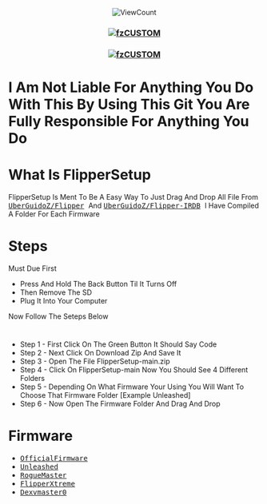 <p align="center">
    <img alt="ViewCount" src="https://views.whatilearened.today/views/github/SoPlug/github-clone-count-badge.svg">
</p>
<h3 align="center">
<a href="https://github.com/SoPlug/FlipperPlugAndPlay">
<img src="https://cdn.discordapp.com/attachments/1057510272467750983/1058519458106327060/FS.png" align="center" alt="fzCUSTOM" border="0">
</a>
</h3>


<h3 align="center">
<a href="https://github.com/SoPlug/FlipperSetup">
<img src="https://cdn.discordapp.com/attachments/1026942721182662697/1055980482849931296/newWarn.png" align="center" alt="fzCUSTOM" border="0">
</a>
</h3>

# I Am Not Liable For Anything You Do With This By Using This Git You Are Fully Responsible For Anything You Do

# What Is FlipperSetup
FlipperSetup Is Ment To Be A Easy Way To Just Drag And Drop All File From <kbd> 
        <a href="https://github.com/UberGuidoZ/Flipper">UberGuidoZ/Flipper</a>
    </kbd> And <kbd> 
        <a href="https://github.com/UberGuidoZ/Flipper-IRDB">UberGuidoZ/Flipper-IRDB</a>
    </kbd> I Have Compiled A Folder For Each Firmware

# Steps
Must Due First

* Press And Hold The Back Button Til It Turns Off
* Then Remove The SD
* Plug It Into Your Computer

Now Follow The Seteps Below
# 
* Step 1 - First Click On The Green Button It Should Say Code
* Step 2 - Next Click On Download Zip And Save It
* Step 3 - Open The File FlipperSetup-main.zip
* Step 4 - Click On FlipperSetup-main Now You Should See 4 Different Folders
* Step 5 - Depending On What Firmware Your Using You Will Want To Choose That Firmware Folder [Example Unleashed]
* Step 6 - Now Open The Firmware Folder And Drag And Drop


# Firmware

* <kbd> 
        <a href="/OfficialFirmware">OfficialFirmware</a>
    </kbd>
* <kbd> 
        <a href="/Unleashed">Unleashed</a>
    </kbd>
* <kbd> 
        <a href="/RogueMaster">RogueMaster</a>
    </kbd>
* <kbd> 
        <a href="/FlipperXtreme">FlipperXtreme</a>
    </kbd>
* <kbd> 
        <a href="/Dexvmaster0">Dexvmaster0</a>
    </kbd>
